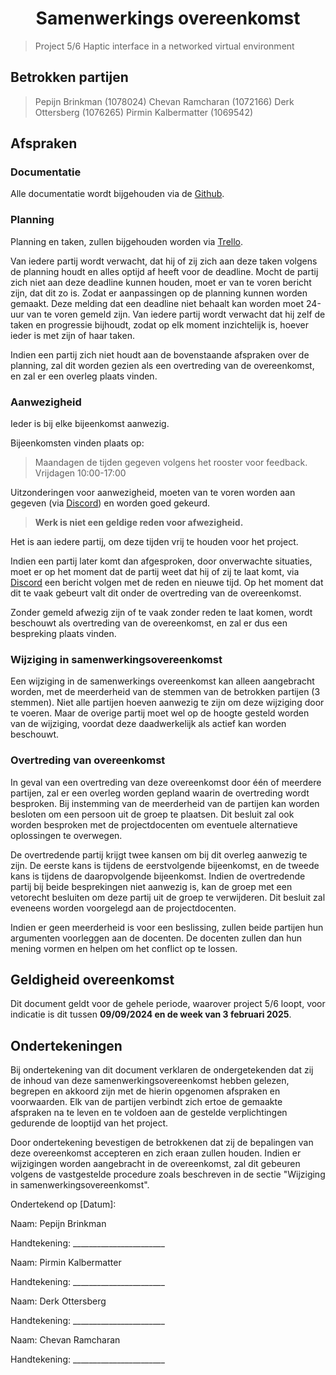 # <div style="text-align: center">Samenwerkings overeenkomst</div>
> Project 5/6
> Haptic interface in a networked virtual environment
## Betrokken partijen
> Pepijn Brinkman (1078024)
> Chevan Ramcharan (1072166)
> Derk Ottersberg (1076265)
> Pirmin Kalbermatter (1069542)

## Afspraken

### Documentatie

Alle documentatie wordt bijgehouden via de [Github](https://github.com/xDragy/Project5-6/).

### Planning

Planning en taken, zullen bijgehouden worden via [Trello](https://trello.com/b/k2OQDucs/project-5-6).

Van iedere partij wordt verwacht, dat hij of zij zich aan deze taken volgens de planning houdt en alles optijd af heeft voor de deadline. Mocht de partij zich niet aan deze deadline kunnen houden, moet er van te voren bericht zijn, dat dit zo is. Zodat er aanpassingen op de planning kunnen worden gemaakt. Deze melding dat een deadline niet behaalt kan worden moet 24-uur van te voren gemeld zijn.
Van iedere partij wordt verwacht dat hij zelf de taken en progressie bijhoudt, zodat op elk moment inzichtelijk is, hoever ieder is met zijn of haar taken.

Indien een partij zich niet houdt aan de bovenstaande afspraken over de planning, zal dit worden gezien als een overtreding van de overeenkomst, en zal er een overleg plaats vinden.

### Aanwezigheid

Ieder is bij elke bijeenkomst aanwezig.

Bijeenkomsten vinden plaats op:
> Maandagen de tijden gegeven volgens het rooster voor feedback.
> Vrijdagen 10:00-17:00

Uitzonderingen voor aanwezigheid, moeten van te voren worden aan gegeven (via [Discord](https://discord.com)) en worden goed gekeurd.
> **Werk is niet een geldige reden voor afwezigheid.**

Het is aan iedere partij, om deze tijden vrij te houden voor het project.

Indien een partij later komt dan afgesproken, door onverwachte situaties, moet er op het moment dat de partij weet dat hij of zij te laat komt, via [Discord](https://discord.com) een bericht volgen met de reden en nieuwe tijd. Op het moment dat dit te vaak gebeurt valt dit onder de overtreding van de overeenkomst.

Zonder gemeld afwezig zijn of te vaak zonder reden te laat komen, wordt beschouwt als overtreding van de overeenkomst, en zal er dus een bespreking plaats vinden.

### Wijziging in samenwerkingsovereenkomst
Een wijziging in de samenwerkings overeenkomst kan alleen aangebracht worden, met de meerderheid van de stemmen van de betrokken partijen (3 stemmen). Niet alle partijen hoeven aanwezig te zijn om deze wijziging door te voeren. Maar de overige partij moet wel op de hoogte gesteld worden van de wijziging, voordat deze daadwerkelijk als actief kan worden beschouwt.

### Overtreding van overeenkomst
In geval van een overtreding van deze overeenkomst door één of meerdere partijen, zal er een overleg worden gepland waarin de overtreding wordt besproken. Bij instemming van de meerderheid van de partijen kan worden besloten om een persoon uit de groep te plaatsen. Dit besluit zal ook worden besproken met de projectdocenten om eventuele alternatieve oplossingen te overwegen.

De overtredende partij krijgt twee kansen om bij dit overleg aanwezig te zijn. De eerste kans is tijdens de eerstvolgende bijeenkomst, en de tweede kans is tijdens de daaropvolgende bijeenkomst. Indien de overtredende partij bij beide besprekingen niet aanwezig is, kan de groep met een vetorecht besluiten om deze partij uit de groep te verwijderen. Dit besluit zal eveneens worden voorgelegd aan de projectdocenten.

Indien er geen meerderheid is voor een beslissing, zullen beide partijen hun argumenten voorleggen aan de docenten. De docenten zullen dan hun mening vormen en helpen om het conflict op te lossen.

## Geldigheid overeenkomst
Dit document geldt voor de gehele periode, waarover project 5/6 loopt, voor indicatie is dit tussen **09/09/2024 en de week van 3 februari 2025**.

## Ondertekeningen
Bij ondertekening van dit document verklaren de ondergetekenden dat zij de inhoud van deze samenwerkingsovereenkomst hebben gelezen, begrepen en akkoord zijn met de hierin opgenomen afspraken en voorwaarden. Elk van de partijen verbindt zich ertoe de gemaakte afspraken na te leven en te voldoen aan de gestelde verplichtingen gedurende de looptijd van het project.

Door ondertekening bevestigen de betrokkenen dat zij de bepalingen van deze overeenkomst accepteren en zich eraan zullen houden. Indien er wijzigingen worden aangebracht in de overeenkomst, zal dit gebeuren volgens de vastgestelde procedure zoals beschreven in de sectie "Wijziging in samenwerkingsovereenkomst".

Ondertekend op [Datum]:

Naam: Pepijn Brinkman

Handtekening: _______________________

Naam: Pirmin Kalbermatter

Handtekening: _______________________

Naam: Derk Ottersberg

Handtekening: _______________________

Naam: Chevan Ramcharan

Handtekening: _______________________